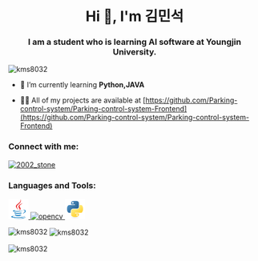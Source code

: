 <h1 align="center">Hi 👋, I'm 김민석</h1>
<h3 align="center">I am a student who is learning AI software at Youngjin University.</h3>

<p align="left"> <img src="https://komarev.com/ghpvc/?username=kms8032&label=Profile%20views&color=0e75b6&style=flat" alt="kms8032" /> </p>

- 🌱 I’m currently learning **Python,JAVA**

- 👨‍💻 All of my projects are available at [https://github.com/Parking-control-system/Parking-control-system-Frontend](https://github.com/Parking-control-system/Parking-control-system-Frontend)

<h3 align="left">Connect with me:</h3>
<p align="left">
<a href="https://instagram.com/2002_stone" target="blank"><img align="center" src="https://raw.githubusercontent.com/rahuldkjain/github-profile-readme-generator/master/src/images/icons/Social/instagram.svg" alt="2002_stone" height="30" width="40" /></a>
</p>

<h3 align="left">Languages and Tools:</h3>
<p align="left"> <a href="https://www.java.com" target="_blank" rel="noreferrer"> <img src="https://raw.githubusercontent.com/devicons/devicon/master/icons/java/java-original.svg" alt="java" width="40" height="40"/> </a> <a href="https://opencv.org/" target="_blank" rel="noreferrer"> <img src="https://www.vectorlogo.zone/logos/opencv/opencv-icon.svg" alt="opencv" width="40" height="40"/> </a> <a href="https://www.python.org" target="_blank" rel="noreferrer"> <img src="https://raw.githubusercontent.com/devicons/devicon/master/icons/python/python-original.svg" alt="python" width="40" height="40"/> </a> </p>

<p><img align="left" src="https://github-readme-stats.vercel.app/api/top-langs?username=kms8032&show_icons=true&locale=en&layout=compact" alt="kms8032" /></p>

<p>&nbsp;<img align="center" src="https://github-readme-stats.vercel.app/api?username=kms8032&show_icons=true&locale=en" alt="kms8032" /></p>

<p><img align="center" src="https://github-readme-streak-stats.herokuapp.com/?user=kms8032&" alt="kms8032" /></p>
